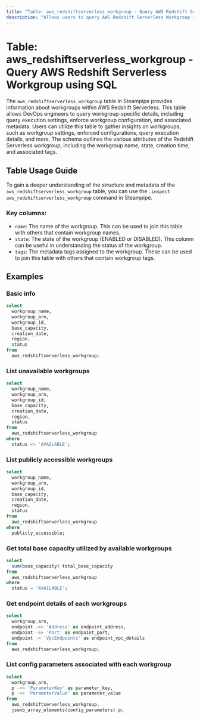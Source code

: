 ```yaml
---
title: "Table: aws_redshiftserverless_workgroup - Query AWS Redshift Serverless Workgroup using SQL"
description: "Allows users to query AWS Redshift Serverless Workgroup information, including workgroup details, query execution settings, and enforce workgroup configuration."
---
```


# Table: aws_redshiftserverless_workgroup - Query AWS Redshift Serverless Workgroup using SQL

The `aws_redshiftserverless_workgroup` table in Steampipe provides information about workgroups within AWS Redshift Serverless. This table allows DevOps engineers to query workgroup-specific details, including query execution settings, enforce workgroup configuration, and associated metadata. Users can utilize this table to gather insights on workgroups, such as workgroup settings, enforced configurations, query execution details, and more. The schema outlines the various attributes of the Redshift Serverless workgroup, including the workgroup name, state, creation time, and associated tags.

## Table Usage Guide

To gain a deeper understanding of the structure and metadata of the `aws_redshiftserverless_workgroup` table, you can use the `.inspect aws_redshiftserverless_workgroup` command in Steampipe.

### Key columns:

- `name`: The name of the workgroup. This can be used to join this table with others that contain workgroup names.
- `state`: The state of the workgroup (ENABLED or DISABLED). This column can be useful in understanding the status of the workgroup.
- `tags`: The metadata tags assigned to the workgroup. These can be used to join this table with others that contain workgroup tags.

## Examples

### Basic info

```sql
select
  workgroup_name,
  workgroup_arn,
  workgroup_id,
  base_capacity,
  creation_date,
  region,
  status
from
  aws_redshiftserverless_workgroup;
```

### List unavailable workgroups

```sql
select
  workgroup_name,
  workgroup_arn,
  workgroup_id,
  base_capacity,
  creation_date,
  region,
  status
from
  aws_redshiftserverless_workgroup
where
  status <> 'AVAILABLE';
```

### List publicly accessible workgroups

```sql
select
  workgroup_name,
  workgroup_arn,
  workgroup_id,
  base_capacity,
  creation_date,
  region,
  status
from
  aws_redshiftserverless_workgroup
where
  publicly_accessible;
```

### Get total base capacity utilized by available workgroups

```sql
select
  sum(base_capacity) total_base_capacity
from
  aws_redshiftserverless_workgroup
where
  status = 'AVAILABLE';
```

### Get endpoint details of each workgroups

```sql
select
  workgroup_arn,
  endpoint ->> 'Address' as endpoint_address,
  endpoint ->> 'Port' as endpoint_port,
  endpoint -> 'VpcEndpoints' as endpoint_vpc_details
from
  aws_redshiftserverless_workgroup;
```

### List config parameters associated with each workgroup

```sql
select
  workgroup_arn,
  p ->> 'ParameterKey' as parameter_key,
  p ->> 'ParameterValue' as parameter_value
from
  aws_redshiftserverless_workgroup,
  jsonb_array_elements(config_parameters) p;
```
